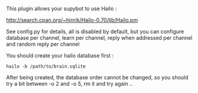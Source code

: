This plugin allows your supybot to use Hailo :

http://search.cpan.org/~hinrik/Hailo-0.70/lib/Hailo.pm

See config.py for details, all is disabled by default, but you can configure database per channel, learn per channel, reply when addressed per channel and random reply per channel

You should create your hailo database first :

    hailo -b /path/to/brain.sqlite
    
After being created, the database order cannot be changed, so you should try a bit between -o 2 and -o 5, rm it and try again ..

